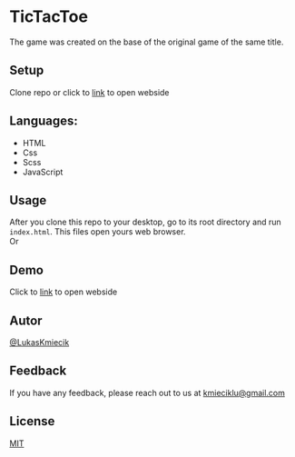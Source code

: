 # TicTacToe
The game was created on the base of the original game of the same title.

## Setup
Clone repo or click to [link](https://lukaskmiecik.github.io/TicTacToe/) to open webside

## Languages:
+ HTML
+ Css
+ Scss
+ JavaScript

## Usage 
After you clone this repo to your desktop, go to its root directory and run `index.html`.
This files open yours web browser.<br>
Or

## Demo
Click to [link](https://lukaskmiecik.github.io/TicTacToe/) to open webside

## Autor
[@LukasKmiecik](https://github.com/LukasKmiecik)

## Feedback

If you have any feedback, please reach out to us at kmieciklu@gmail.com

## License

[MIT](https://choosealicense.com/licenses/mit/)
